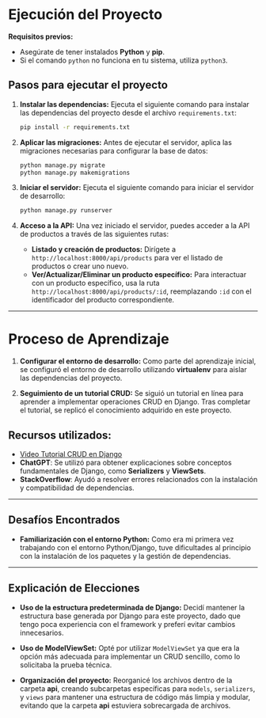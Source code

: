 
# Ejecución del Proyecto

**Requisitos previos:**
- Asegúrate de tener instalados **Python** y **pip**.
- Si el comando `python` no funciona en tu sistema, utiliza `python3`.

## Pasos para ejecutar el proyecto

1. **Instalar las dependencias:**
   Ejecuta el siguiente comando para instalar las dependencias del proyecto desde el archivo `requirements.txt`:
   ```bash
   pip install -r requirements.txt
   ```

2. **Aplicar las migraciones:**
   Antes de ejecutar el servidor, aplica las migraciones necesarias para configurar la base de datos:
   ```bash
   python manage.py migrate
   python manage.py makemigrations
   ```

3. **Iniciar el servidor:**
   Ejecuta el siguiente comando para iniciar el servidor de desarrollo:
   ```bash
   python manage.py runserver
   ```

4. **Acceso a la API:**
   Una vez iniciado el servidor, puedes acceder a la API de productos a través de las siguientes rutas:
   - **Listado y creación de productos:** Dirígete a `http://localhost:8000/api/products` para ver el listado de productos o crear uno nuevo.
   - **Ver/Actualizar/Eliminar un producto específico:** Para interactuar con un producto específico, usa la ruta `http://localhost:8000/api/products/:id`, reemplazando `:id` con el identificador del producto correspondiente.

---

# Proceso de Aprendizaje

1. **Configurar el entorno de desarrollo:**
   Como parte del aprendizaje inicial, se configuró el entorno de desarrollo utilizando **virtualenv** para aislar las dependencias del proyecto.

2. **Seguimiento de un tutorial CRUD:**
   Se siguió un tutorial en línea para aprender a implementar operaciones CRUD en Django. Tras completar el tutorial, se replicó el conocimiento adquirido en este proyecto.

## Recursos utilizados:
- [Video Tutorial CRUD en Django](https://www.youtube.com/watch?v=Xts8NmyAc8c)
- **ChatGPT**: Se utilizó para obtener explicaciones sobre conceptos fundamentales de Django, como **Serializers** y **ViewSets**.
- **StackOverflow**: Ayudó a resolver errores relacionados con la instalación y compatibilidad de dependencias.

---

## Desafíos Encontrados

- **Familiarización con el entorno Python:**
   Como era mi primera vez trabajando con el entorno Python/Django, tuve dificultades al principio con la instalación de los paquetes y la gestión de dependencias.

---

## Explicación de Elecciones

- **Uso de la estructura predeterminada de Django:**
   Decidí mantener la estructura base generada por Django para este proyecto, dado que tengo poca experiencia con el framework y preferí evitar cambios innecesarios.

- **Uso de ModelViewSet:**
   Opté por utilizar `ModelViewSet` ya que era la opción más adecuada para implementar un CRUD sencillo, como lo solicitaba la prueba técnica.

- **Organización del proyecto:**
   Reorganicé los archivos dentro de la carpeta **api**, creando subcarpetas específicas para `models`, `serializers`, y `views` para mantener una estructura de código más limpia y modular, evitando que la carpeta **api** estuviera sobrecargada de archivos.